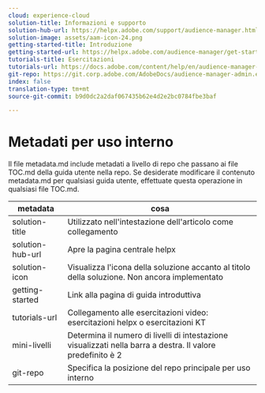 ```yaml
---
cloud: experience-cloud
solution-title: Informazioni e supporto
solution-hub-url: https://helpx.adobe.com/support/audience-manager.html
solution-image: assets/aam-icon-24.png
getting-started-title: Introduzione
getting-started-url: https://helpx.adobe.com/audience-manager/get-started.html
tutorials-title: Esercitazioni
tutorials-url: https://docs.adobe.com/content/help/en/audience-manager-learn/tutorials/overview.html
git-repo: https://git.corp.adobe.com/AdobeDocs/audience-manager-admin.en
index: false
translation-type: tm+mt
source-git-commit: b9d0dc2a2daf067435b62e4d2e2bc0784fbe3baf

---
```



# Metadati per uso interno

Il file metadata.md include metadati a livello di repo che passano ai file TOC.md della guida utente nella repo. Se desiderate modificare il contenuto metadata.md per qualsiasi guida utente, effettuate questa operazione in qualsiasi file TOC.md.

| metadata | cosa |
|--- |--- |
| solution-title | Utilizzato nell'intestazione dell'articolo come collegamento |
| solution-hub-url | Apre la pagina centrale helpx |
| solution-icon | Visualizza l'icona della soluzione accanto al titolo della soluzione. Non ancora implementato |
| getting-started | Link alla pagina di guida introduttiva |
| tutorials-url | Collegamento alle esercitazioni video: esercitazioni helpx o esercitazioni KT |
| mini-livelli | Determina il numero di livelli di intestazione visualizzati nella barra a destra. Il valore predefinito è 2 |
| git-repo | Specifica la posizione del repo principale per uso interno |
